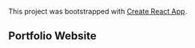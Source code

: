 This project was bootstrapped with [Create React App](https://github.com/facebook/create-react-app).

## Portfolio Website